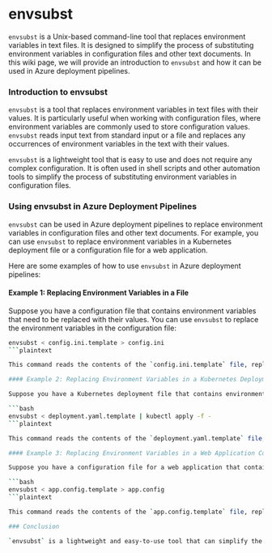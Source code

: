 # envsubst

`envsubst` is a Unix-based command-line tool that replaces environment variables in text files. It is designed to simplify the process of substituting environment variables in configuration files and other text documents. In this wiki page, we will provide an introduction to `envsubst` and how it can be used in Azure deployment pipelines.

### Introduction to envsubst

`envsubst` is a tool that replaces environment variables in text files with their values. It is particularly useful when working with configuration files, where environment variables are commonly used to store configuration values. `envsubst` reads input text from standard input or a file and replaces any occurrences of environment variables in the text with their values.

`envsubst` is a lightweight tool that is easy to use and does not require any complex configuration. It is often used in shell scripts and other automation tools to simplify the process of substituting environment variables in configuration files.

### Using envsubst in Azure Deployment Pipelines

`envsubst` can be used in Azure deployment pipelines to replace environment variables in configuration files and other text documents. For example, you can use `envsubst` to replace environment variables in a Kubernetes deployment file or a configuration file for a web application.

Here are some examples of how to use `envsubst` in Azure deployment pipelines:

#### Example 1: Replacing Environment Variables in a File

Suppose you have a configuration file that contains environment variables that need to be replaced with their values. You can use `envsubst` to replace the environment variables in the configuration file:

```bash
envsubst < config.ini.template > config.ini
```plaintext

This command reads the contents of the `config.ini.template` file, replaces any environment variables in the text with their values, and writes the result to the `config.ini` file.

#### Example 2: Replacing Environment Variables in a Kubernetes Deployment File

Suppose you have a Kubernetes deployment file that contains environment variables that need to be replaced with their values. You can use `envsubst` to replace the environment variables in the deployment file:

```bash
envsubst < deployment.yaml.template | kubectl apply -f -
```plaintext

This command reads the contents of the `deployment.yaml.template` file, replaces any environment variables in the text with their values, and applies the resulting deployment configuration to the Kubernetes cluster.

#### Example 3: Replacing Environment Variables in a Web Application Configuration File

Suppose you have a configuration file for a web application that contains environment variables that need to be replaced with their values. You can use `envsubst` to replace the environment variables in the configuration file:

```bash
envsubst < app.config.template > app.config
```plaintext

This command reads the contents of the `app.config.template` file, replaces any environment variables in the text with their values, and writes the result to the `app.config` file.

### Conclusion

`envsubst` is a lightweight and easy-to-use tool that can simplify the process of replacing environment variables in text files. It is particularly useful when working with configuration files and other text documents. By using `envsubst` in your Azure deployment pipelines, you can automate the process of substituting environment variables in configuration files and make your deployments more efficient.
